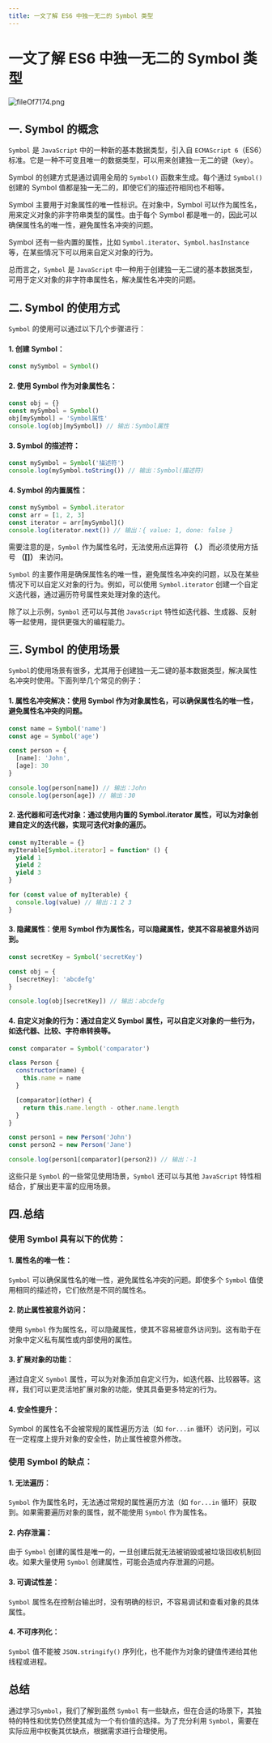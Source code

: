 ```yaml
---
title: 一文了解 ES6 中独一无二的 Symbol 类型
---
```


# 一文了解 ES6 中独一无二的 Symbol 类型

![fileOf7174.png](https://p3-juejin.byteimg.com/tos-cn-i-k3u1fbpfcp/d1a70f48cda34f44856522d188be571d~tplv-k3u1fbpfcp-jj-mark:0:0:0:0:q75.image#?w=800&h=500&s=141459&e=png&b=f9de55)

## 一. Symbol 的概念

`Symbol` 是 `JavaScript` 中的一种新的基本数据类型，引入自 `ECMAScript 6`（ES6）标准。它是一种不可变且唯一的数据类型，可以用来创建独一无二的键（key）。

Symbol 的创建方式是通过调用全局的 `Symbol()` 函数来生成。每个通过 `Symbol()` 创建的 Symbol 值都是独一无二的，即使它们的描述符相同也不相等。

Symbol 主要用于对象属性的唯一性标识。在对象中，Symbol 可以作为属性名，用来定义对象的非字符串类型的属性。由于每个 Symbol 都是唯一的，因此可以确保属性名的唯一性，避免属性名冲突的问题。

Symbol 还有一些内置的属性，比如 `Symbol.iterator`、`Symbol.hasInstance` 等，在某些情况下可以用来自定义对象的行为。

总而言之，`Symbol` 是 `JavaScript` 中一种用于创建独一无二键的基本数据类型，可用于定义对象的非字符串属性名，解决属性名冲突的问题。

## 二. Symbol 的使用方式

`Symbol` 的使用可以通过以下几个步骤进行：

#### 1. 创建 Symbol：

```js
const mySymbol = Symbol()
```

#### 2. 使用 Symbol 作为对象属性名：

```js
const obj = {}
const mySymbol = Symbol()
obj[mySymbol] = 'Symbol属性'
console.log(obj[mySymbol]) // 输出：Symbol属性
```

#### 3. Symbol 的描述符：

```js
const mySymbol = Symbol('描述符')
console.log(mySymbol.toString()) // 输出：Symbol(描述符)
```

#### 4. Symbol 的内置属性：

```js
const mySymbol = Symbol.iterator
const arr = [1, 2, 3]
const iterator = arr[mySymbol]()
console.log(iterator.next()) // 输出：{ value: 1, done: false }
```

需要注意的是，`Symbol` 作为属性名时，无法使用点运算符 **（.）** 而必须使用方括号 **（\[]）** 来访问。

`Symbol` 的主要作用是确保属性名的唯一性，避免属性名冲突的问题，以及在某些情况下可以自定义对象的行为。例如，可以使用 `Symbol.iterator` 创建一个自定义迭代器，通过遍历符号属性来处理对象的迭代。

除了以上示例，`Symbol` 还可以与其他 `JavaScript` 特性如迭代器、生成器、反射等一起使用，提供更强大的编程能力。

## 三. Symbol 的使用场景

`Symbol`的使用场景有很多，尤其用于创建独一无二键的基本数据类型，解决属性名冲突时使用。下面列举几个常见的例子：

#### 1. 属性名冲突解决：使用 Symbol 作为对象属性名，可以确保属性名的唯一性，避免属性名冲突的问题。

```javascript
const name = Symbol('name')
const age = Symbol('age')

const person = {
  [name]: 'John',
  [age]: 30
}

console.log(person[name]) // 输出：John
console.log(person[age]) // 输出：30
```

#### 2. 迭代器和可迭代对象：通过使用内置的 Symbol.iterator 属性，可以为对象创建自定义的迭代器，实现可迭代对象的遍历。

```javascript
const myIterable = {}
myIterable[Symbol.iterator] = function* () {
  yield 1
  yield 2
  yield 3
}

for (const value of myIterable) {
  console.log(value) // 输出：1 2 3
}
```

#### 3. 隐藏属性：使用 Symbol 作为属性名，可以隐藏属性，使其不容易被意外访问到。

```javascript
const secretKey = Symbol('secretKey')

const obj = {
  [secretKey]: 'abcdefg'
}

console.log(obj[secretKey]) // 输出：abcdefg
```

#### 4. 自定义对象的行为：通过自定义 Symbol 属性，可以自定义对象的一些行为，如迭代器、比较、字符串转换等。

```javascript
const comparator = Symbol('comparator')

class Person {
  constructor(name) {
    this.name = name
  }

  [comparator](other) {
    return this.name.length - other.name.length
  }
}

const person1 = new Person('John')
const person2 = new Person('Jane')

console.log(person1[comparator](person2)) // 输出：-1
```

这些只是 `Symbol` 的一些常见使用场景，`Symbol` 还可以与其他 `JavaScript` 特性相结合，扩展出更丰富的应用场景。

## 四.总结

### 使用 Symbol 具有以下的优势：

#### 1. 属性名的唯一性：

`Symbol` 可以确保属性名的唯一性，避免属性名冲突的问题。即使多个 `Symbol` 值使用相同的描述符，它们依然是不同的属性名。

#### 2. 防止属性被意外访问：

使用 `Symbol` 作为属性名，可以隐藏属性，使其不容易被意外访问到。这有助于在对象中定义私有属性或内部使用的属性。

#### 3. 扩展对象的功能：

通过自定义 `Symbol` 属性，可以为对象添加自定义行为，如迭代器、比较器等。这样，我们可以更灵活地扩展对象的功能，使其具备更多特定的行为。

#### 4. 安全性提升：

Symbol 的属性名不会被常规的属性遍历方法（如 `for...in` 循环）访问到，可以在一定程度上提升对象的安全性，防止属性被意外修改。

### 使用 Symbol 的缺点：

#### 1. 无法遍历：

`Symbol` 作为属性名时，无法通过常规的属性遍历方法（如 `for...in` 循环）获取到。如果需要遍历对象的属性，就不能使用 `Symbol` 作为属性名。

#### 2. 内存泄漏：

由于 `Symbol` 创建的属性是唯一的，一旦创建后就无法被销毁或被垃圾回收机制回收。如果大量使用 `Symbol` 创建属性，可能会造成内存泄漏的问题。

#### 3. 可调试性差：

`Symbol` 属性名在控制台输出时，没有明确的标识，不容易调试和查看对象的具体属性。

#### 4. 不可序列化：

`Symbol` 值不能被 `JSON.stringify()` 序列化，也不能作为对象的键值传递给其他线程或进程。

## 总结

通过学习`Symbol`，我们了解到虽然 `Symbol` 有一些缺点，但在合适的场景下，其独特的特性和优势仍然使其成为一个有价值的选择。为了充分利用 `Symbol`，需要在实际应用中权衡其优缺点，根据需求进行合理使用。

<ArticleFooter :link="['juejin::https://juejin.cn/post/7272658960301637668', 'weixin::https://mp.weixin.qq.com/s/VtoYRv2AkJjAw-79mzcj5Q']" />
